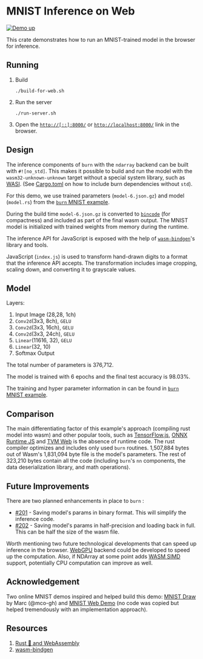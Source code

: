 # MNIST Inference on Web

[![Demo up](https://img.shields.io/badge/demo-up-brightgreen)](https://burn-rs.github.io/mnist)

This crate demonstrates how to run an MNIST-trained model in the browser for inference.

## Running

1. Build

   ```shell
   ./build-for-web.sh
   ```

2. Run the server

   ```shell
   ./run-server.sh
   ```

3. Open the [`http://[::]:8000/`](http://[::]:8000/) or
   [`http://localhost:8000/`](http://localhost:8000/) link in the browser.

## Design

The inference components of `burn` with the `ndarray` backend can be built with `#![no_std]`. This
makes it possible to build and run the model with the `wasm32-unknown-unknown` target without a
special system library, such as [WASI](https://wasi.dev/). (See [Cargo.toml](./Cargo.toml) on how to
include burn dependencies without `std`).

For this demo, we use trained parameters (`model-6.json.gz`) and model (`model.rs`) from the
[`burn` MNIST example](https://github.com/burn-rs/burn/tree/main/examples/mnist).

During the build time `model-6.json.gz` is converted to
[`bincode`](https://github.com/bincode-org/bincode) (for compactness) and included as part of the
final wasm output. The MNIST model is initialized with trained weights from memory during the
runtime.

The inference API for JavaScript is exposed with the help of
[`wasm-bindgen`](https://github.com/rustwasm/wasm-bindgen)'s library and tools.

JavaScript (`index.js`) is used to transform hand-drawn digits to a format that the inference API
accepts. The transformation includes image cropping, scaling down, and converting it to grayscale
values.

## Model

Layers:

1. Input Image (28,28, 1ch)
2. `Conv2d`(3x3, 8ch), `GELU`
3. `Conv2d`(3x3, 16ch), `GELU`
4. `Conv2d`(3x3, 24ch), `GELU`
5. `Linear`(11616, 32), `GELU`
6. `Linear`(32, 10)
7. Softmax Output

The total number of parameters is 376,712.

The model is trained with 6 epochs and the final test accuracy is 98.03%.

The training and hyper parameter information in can be found in
[`burn` MNIST example](https://github.com/burn-rs/burn/tree/main/examples/mnist).

## Comparison

The main differentiating factor of this example's approach (compiling rust model into wasm) and
other popular tools, such as [TensorFlow.js](https://www.tensorflow.org/js),
[ONNX Runtime JS](https://onnxruntime.ai/docs/tutorials/web/) and
[TVM Web](https://github.com/apache/tvm/tree/main/web) is the absence of runtime code. The rust
compiler optimizes and includes only used `burn` routines. 1,507,884 bytes out of Wasm's 1,831,094
byte file is the model's parameters. The rest of 323,210 bytes contain all the code (including
`burn`'s `nn` components, the data deserialization library, and math operations).

## Future Improvements

There are two planned enhancements in place to `burn` :

- [#201](https://github.com/burn-rs/burn/issues/201) - Saving model's params in binary format. This
  will simplify the inference code.
- [#202](https://github.com/burn-rs/burn/issues/202) - Saving model's params in half-precision and
  loading back in full. This can be half the size of the wasm file.

Worth mentioning two future technological developments that can speed up inference in the browser.
[WebGPU](https://github.com/gfx-rs/wgpu) backend could be developed to speed up the computation.
Also, if NDArray at some point adds
[WASM SIMD](https://github.com/WebAssembly/simd/blob/master/proposals/simd/SIMD.md) support,
potentially CPU computation can improve as well.

## Acknowledgement

Two online MNIST demos inspired and helped build this demo:
[MNIST Draw](https://mco-mnist-draw-rwpxka3zaa-ue.a.run.app/) by Marc (@mco-gh) and
[MNIST Web Demo](https://ufal.mff.cuni.cz/~straka/courses/npfl129/2223/demos/mnist_web.html) (no
code was copied but helped tremendously with an implementation approach).

## Resources

1. [Rust 🦀 and WebAssembly](https://rustwasm.github.io/docs/book/)
2. [wasm-bindgen](https://rustwasm.github.io/wasm-bindgen/)
